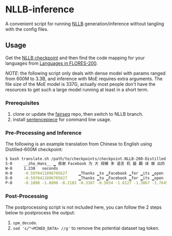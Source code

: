 # NLLB-inference

A convenient script for running [NLLB](https://github.com/facebookresearch/fairseq/tree/nllb/examples/nllb/modeling) generation/inference without tangling with the config files. 

## Usage

Get the [NLLB checkpoint](https://github.com/facebookresearch/fairseq/tree/nllb/examples/nllb/modeling#open-sourced-models-and-metrics) and then find the code mapping for your languages from [Languages in FLORES-200](https://github.com/facebookresearch/flores/tree/main/flores200#languages-in-flores-200).

*NOTE*: the following script only deals with dense model with params ranged from 600M to 3.3B, and inference with MoE requires extra arguments. The file size of the MoE model is 337G, actually most people don't have the resources to get such a large model running at least in a short term.

### Prerequisites

1. clone or update the [fairseq](https://github.com/facebookresearch/fairseq) repo, then switch to NLLB branch.
2. install [sentencepiece](https://github.com/google/sentencepiece) for command line usage.

### Pre-Processing and Inference

The following is an example translation from Chinese to English using Distilled-600M checkpoint:

```bash
$ bash translate.sh /path/to/checkpoints/checkpoint.NLLB-200-Distilled-600M.pt zho_Hans eng_Latn <<< '感谢Facebook为大规模多语言机器翻译做出的开源贡献'
S-0     __zho_Hans__ ▁ 感谢 Facebook 为 大 规模 多 语言 机 器 翻 译 做 出的 开 源 贡献
W-0     1.238   seconds
H-0     -0.5970411896705627     ▁Thanks ▁to ▁Facebook ▁for ▁its ▁open - so urce ▁contribution ▁to ▁large - s cale ▁mul til ingu al ▁machine ▁translation
D-0     -0.5970411896705627     ▁Thanks ▁to ▁Facebook ▁for ▁its ▁open - so urce ▁contribution ▁to ▁large - s cale ▁mul til ingu al ▁machine ▁translation
P-0     -0.1890 -1.8898 -0.2183 -0.3387 -0.5034 -1.0127 -1.3067 -1.7645 -0.1620 -0.0765 -0.7432 -0.3358 -2.9018 -0.4164 -0.1267 -0.0749 -0.4482 -0.0686 -0.0824 -0.1171 -0.1867 -0.3008 -0.4675
```
### Post-Processing

The postprocessing script is not included here, you can follow the 2 steps below to postprocess the output:
1. `spm_decode`.
2. `sed 's/^<MINED_DATA> //g'` to remove the potential dataset tag token.
